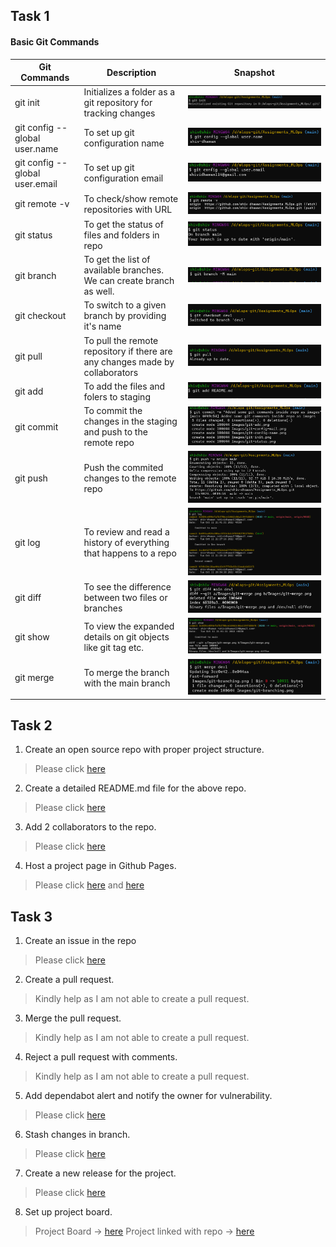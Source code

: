 ## **Task 1**
#### **Basic Git Commands**  

**Git Commands** | **Description** | **Snapshot**
--- | --- | --- 
git init | Initializes a folder as a git repository for tracking changes | ![](Images/git-init.png) |
git config --global user.name | To set up git configuration name | ![](Images/git-config-name.png) |
git config --global user.email | To set up git configuration email | ![](Images/git-config-mail.png) |
git remote -v | To check/show remote repositories with URL | ![](Images/git-remote.png) |
git status | To get the status of files and folders in repo | ![](Images/git-status.png) |
git branch | To get the list of available branches. We can create branch as well. | ![](Images/git-branch.png) |
git checkout | To switch to a given branch by providing it's name | ![](Images/git-branching.png) |
git pull | To pull the remote repository if there are any changes made by collaborators | ![](Images/git-pull.png) |
git add | To add the files and folers to staging | ![](Images/git-add.png) |
git commit | To commit the changes in the staging and push to the remote repo | ![](Images/git-commit.png) |
git push | Push the commited changes to the remote repo | ![](Images/git-push.png) |
git log | To review and read a history of everything that happens to a repo | ![](Images/git-log.png) |
git diff | To see the difference between two files or branches | ![](Images/git-diff.png) |
git show | To view the expanded details on git objects like git tag etc. | ![](Images/git-show.png) |
git merge | To merge the branch with the main branch | ![](Images/git-merge.png)

## **Task 2**

1. Create an open source repo with proper project structure.
  > Please click [here](https://github.com/shiv-dhawan/Assignments_MLOps)

2. Create a detailed README.md file for the above repo.
  > Please click [here](https://github.com/shiv-dhawan/Assignments_MLOps/blob/main/README.md)

3. Add 2 collaborators to the repo.
  > Please click [here](Images/collaborators.png)

4. Host a project page in Github Pages.
  > Please click [here](Images/github-pages-1.png) and [here](Images/github-pages-2.png)
  

## **Task 3**
1. Create an issue in the repo
  > Please click [here](Images/issue)

2. Create a pull request.
  > Kindly help as I am not able to create a pull request.

3. Merge the pull request.
  > Kindly help as I am not able to create a pull request.

4. Reject a pull request with comments.
  > Kindly help as I am not able to create a pull request.

5. Add dependabot alert and notify the owner for vulnerability.
  > Please click [here](Images/dependabot.png)

6. Stash changes in branch.
  > Please click [here](Images/git-stash.png)

7. Create a new release for the project.
  > Please click [here]()

8. Set up project board.
  > Project Board -> [here](Images/project-created.png)
  > Project linked with repo -> [here](Images/project-linked.png)

